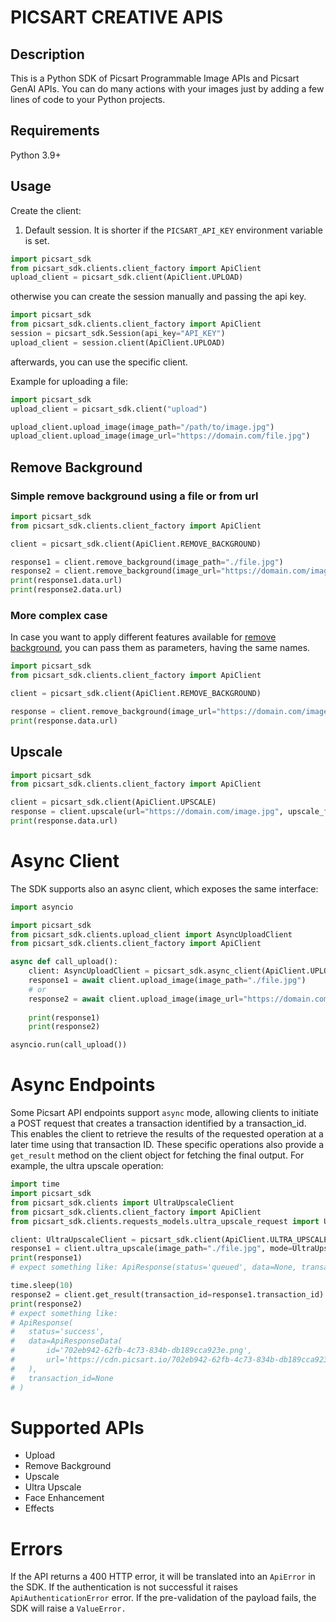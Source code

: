 # PICSART CREATIVE APIS

## Description

This is a Python SDK of Picsart Programmable Image APIs and Picsart GenAI APIs. 
You can do many actions with your images just by adding a few lines of code to your Python projects.

## Requirements
Python 3.9+

## Usage

Create the client:
1. Default session. It is shorter if the `PICSART_API_KEY` environment variable is set.

```python
import picsart_sdk
from picsart_sdk.clients.client_factory import ApiClient
upload_client = picsart_sdk.client(ApiClient.UPLOAD)
```
otherwise you can create the session manually and passing the api key. 

```python
import picsart_sdk
from picsart_sdk.clients.client_factory import ApiClient
session = picsart_sdk.Session(api_key="API_KEY")
upload_client = session.client(ApiClient.UPLOAD)
```

afterwards, you can use the specific client. 

Example for uploading a file:
```python
import picsart_sdk
upload_client = picsart_sdk.client("upload")

upload_client.upload_image(image_path="/path/to/image.jpg")
upload_client.upload_image(image_url="https://domain.com/file.jpg")
```

## Remove Background
### Simple remove background using a file or from url

```python
import picsart_sdk
from picsart_sdk.clients.client_factory import ApiClient

client = picsart_sdk.client(ApiClient.REMOVE_BACKGROUND)

response1 = client.remove_background(image_path="./file.jpg")
response2 = client.remove_background(image_url="https://domain.com/image.jpg")
print(response1.data.url)
print(response2.data.url)
```

### More complex case

In case you want to apply different features available for [remove background](https://docs.picsart.io/reference/image-remove-background), 
you can pass them as parameters, having the same names.

```python
import picsart_sdk
from picsart_sdk.clients.client_factory import ApiClient

client = picsart_sdk.client(ApiClient.REMOVE_BACKGROUND)

response = client.remove_background(image_url="https://domain.com/image.jpg", stroke_size=2, stroke_color="red")
print(response.data.url)
```

## Upscale

```python
import picsart_sdk
from picsart_sdk.clients.client_factory import ApiClient

client = picsart_sdk.client(ApiClient.UPSCALE)
response = client.upscale(url="https://domain.com/image.jpg", upscale_factor=2)
print(response.data.url)
```

# Async Client
The SDK supports also an async client, which exposes the same interface:

```python
import asyncio

import picsart_sdk
from picsart_sdk.clients.upload_client import AsyncUploadClient
from picsart_sdk.clients.client_factory import ApiClient

async def call_upload():
    client: AsyncUploadClient = picsart_sdk.async_client(ApiClient.UPLOAD)
    response1 = await client.upload_image(image_path="./file.jpg")
    # or
    response2 = await client.upload_image(image_url="https://domain.com/image.jpg")
    
    print(response1)
    print(response2)

asyncio.run(call_upload())
```

# Async Endpoints

Some Picsart API endpoints support `async` mode, allowing clients to initiate a POST request that creates a transaction 
identified by a transaction_id. This enables the client to retrieve the results of the requested operation at a later 
time using that transaction ID. These specific operations also provide a `get_result` method on the client object for 
fetching the final output. For example, the ultra upscale operation:

```python
import time
import picsart_sdk
from picsart_sdk.clients import UltraUpscaleClient
from picsart_sdk.clients.client_factory import ApiClient
from picsart_sdk.clients.requests_models.ultra_upscale_request import UltraUpscaleMode

client: UltraUpscaleClient = picsart_sdk.client(ApiClient.ULTRA_UPSCALE)
response1 = client.ultra_upscale(image_path="./file.jpg", mode=UltraUpscaleMode.ASYNC)
print(response1)
# expect something like: ApiResponse(status='queued', data=None, transaction_id='6862207a-838c-48c6-ba12-cf6083a9d76e')

time.sleep(10)
response2 = client.get_result(transaction_id=response1.transaction_id)
print(response2)
# expect something like: 
# ApiResponse(
#   status='success', 
#   data=ApiResponseData(
#       id='702eb942-62fb-4c73-834b-db189cca923e.png', 
#       url='https://cdn.picsart.io/702eb942-62fb-4c73-834b-db189cca923e.png'
#   ), 
#   transaction_id=None
# )
```

# Supported APIs
- Upload
- Remove Background
- Upscale
- Ultra Upscale
- Face Enhancement
- Effects

# Errors

If the API returns a 400 HTTP error, it will be translated into an `ApiError` in the SDK.
If the authentication is not successful it raises `ApiAuthenticationError` error.
If the pre-validation of the payload fails, the SDK will raise a `ValueError.`
